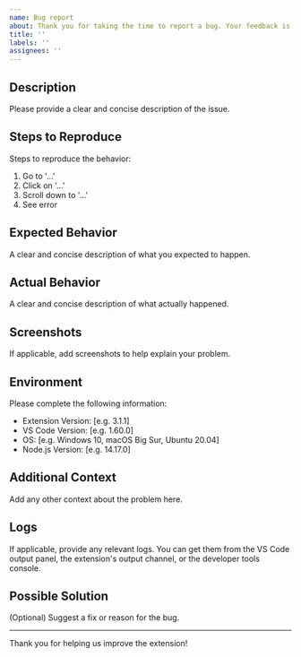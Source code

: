 ```yaml
---
name: Bug report
about: Thank you for taking the time to report a bug. Your feedback is valuable and helps us improve the extension.
title: ''
labels: ''
assignees: ''
---
```


## Description

Please provide a clear and concise description of the issue.

## Steps to Reproduce

Steps to reproduce the behavior:

1. Go to '...'
2. Click on '...'
3. Scroll down to '...'
4. See error

## Expected Behavior

A clear and concise description of what you expected to happen.

## Actual Behavior

A clear and concise description of what actually happened.

## Screenshots

If applicable, add screenshots to help explain your problem.

## Environment

Please complete the following information:

- Extension Version: [e.g. 3.1.1]
- VS Code Version: [e.g. 1.60.0]
- OS: [e.g. Windows 10, macOS Big Sur, Ubuntu 20.04]
- Node.js Version: [e.g. 14.17.0]

## Additional Context

Add any other context about the problem here.

## Logs

If applicable, provide any relevant logs. You can get them from the VS Code output panel, the extension's output channel, or the developer tools console.

## Possible Solution

(Optional) Suggest a fix or reason for the bug.

---

Thank you for helping us improve the extension!
